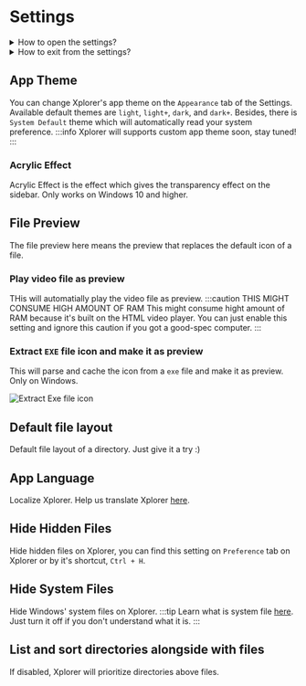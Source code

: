 # Settings

<details>
<summary>
How to open the settings?
</summary>
You can open settings on Xplorer by clicking the `Settings` button on the left down of Xplorer.

![Settings](/img/docs/settings.png)

</details>
<details>
<summary>
How to exit from the settings?
</summary>
You can exit from settings on Xplorer by clicking the Arrow Up button on the upside left of Xplorer.

![Settings](/img/docs/exit-settings.png)

</details>

## App Theme

You can change Xplorer's app theme on the `Appearance` tab of the Settings. Available default themes are `light`, `light+`, `dark`, and `dark+`. Besides, there is `System Default` theme which will automatically read your system preference.
:::info
Xplorer will supports custom app theme soon, stay tuned!
:::

### Acrylic Effect

Acrylic Effect is the effect which gives the transparency effect on the sidebar. Only works on Windows 10 and higher.

## File Preview

The file preview here means the preview that replaces the default icon of a file.

### Play video file as preview

THis will automatially play the video file as preview.
:::caution THIS MIGHT CONSUME HIGH AMOUNT OF RAM
This might consume hight amount of RAM because it's built on the HTML video player.
You can just enable this setting and ignore this caution if you got a good-spec computer.
:::

### Extract `EXE` file icon and make it as preview

This will parse and cache the icon from a `exe` file and make it as preview. Only on Windows.

![Extract Exe file icon](/img/docs/extract-exe-icon.png)

## Default file layout

Default file layout of a directory. Just give it a try :)

## App Language

Localize Xplorer. Help us translate Xplorer [here](https://github.com/kimlimjustin/xplorer/discussions/30).

## Hide Hidden Files

Hide hidden files on Xplorer, you can find this setting on `Preference` tab on Xplorer or by it's shortcut, `Ctrl + H`.

## Hide System Files

Hide Windows' system files on Xplorer.
:::tip
Learn what is system file [here](https://en.wikipedia.org/wiki/System_file). Just turn it off if you don't understand what it is.
:::

## List and sort directories alongside with files

If disabled, Xplorer will prioritize directories above files.
